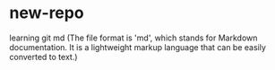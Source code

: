 # new-repo
learning git
md (The file format is 'md', which stands for Markdown documentation. It is a lightweight markup language that can be easily converted to text.) 
